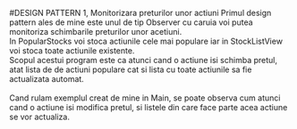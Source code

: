 #DESIGN PATTERN 1, Monitorizara preturilor unor actiuni
Primul design pattern ales de mine este unul de tip Observer cu caruia voi putea monitoriza schimbarile preturilor unor acetiuni. <br/>
In PopularStocks voi stoca actiunile cele mai populare iar in StockListView voi stoca toate actiunile existente. <br/>
Scopul acestui program este ca atunci cand o actiune isi schimba pretul, atat lista de de actiuni populare cat si lista cu toate actiunile sa fie actualizata automat.<br/>
<br/> 
Cand rulam exemplul creat de mine in Main, se poate observa cum atunci cand o actiune isi modifica pretul, si listele din care face parte acea actiune se vor actualiza.
